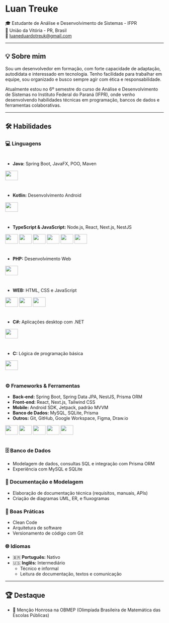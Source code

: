 # Luan Treuke

🎓 Estudante de Análise e Desenvolvimento de Sistemas - IFPR  
📍 União da Vitória - PR, Brasil  
📧 luaneduardotreuk@gmail.com  

---

## 💡 Sobre mim

Sou um desenvolvedor em formação, com forte capacidade de adaptação, autodidata e interessado em tecnologia. Tenho facilidade para trabalhar em equipe, sou organizado e busco sempre agir com ética e responsabilidade.

Atualmente estou no 6º semestre do curso de Análise e Desenvolvimento de Sistemas no Instituto Federal do Paraná (IFPR), onde venho desenvolvendo habilidades técnicas em programação, bancos de dados e ferramentas colaborativas.

---

## 🛠️ Habilidades

### 💻 Linguagens

#

- **Java:** Spring Boot, JavaFX, POO, Maven
<div style="display: inline_block">
  <img align="center" height="30" width="40" src="https://devicon-website.vercel.app/api/java/original.svg"></img>
</div> 

#

- **Kotlin:** Desenvolvimento Android
<div style="display: inline_block">
  <img align="center" height="30" width="40" src="https://devicon-website.vercel.app/api/kotlin/original.svg"></img>
</div>

#

- **TypeScript & JavaScript:** Node.js, React, Next.js, NestJS
  
<div style="display: inline_block">
  <img align="center" height="30" width="40" src="https://devicon-website.vercel.app/api/typescript/original.svg"></img>
  <img align="center" height="30" width="40" src="https://devicon-website.vercel.app/api/javascript/original.svg"></img>
  <img align="center" height="30" width="40" src="https://devicon-website.vercel.app/api/nodejs/original.svg"></img>
  <img align="center" height="30" width="40" src="https://devicon-website.vercel.app/api/react/original.svg"></img>
  <img align="center" height="30" width="40" src="https://devicon-website.vercel.app/api/nextjs/original.svg"></img>
  <img align="center" height="30" width="40" src="https://devicon-website.vercel.app/api/nestjs/plain.svg"></img>
</div>

#
  
- **PHP:** Desenvolvimento Web

<div style="display: inline_block">
  <img align="center" height="30" width="40" src="https://devicon-website.vercel.app/api/php/original.svg"></img>
</div>

#
  
- **WEB:** HTML, CSS e JavaScript

<div style="display: inline_block">
  <img align="center" height="30" width="40" src="https://devicon-website.vercel.app/api/html5/original.svg"></img>
  <img align="center" height="30" width="40" src="https://devicon-website.vercel.app/api/css3/original.svg"></img>
  <img align="center" height="30" width="40" src="https://devicon-website.vercel.app/api/javascript/original.svg"></img>
</div>

#

- **C#:** Aplicações desktop com .NET

<div style="display: inline_block">
  <img align="center" height="30" width="40" src="https://devicon-website.vercel.app/api/dotnetcore/original.svg"></img>
</div>

#
- **C:** Lógica de programação básica

<div style="display: inline_block">
  <img align="center" height="30" width="40" src="https://devicon-website.vercel.app/api/c/original.svg"></img>
</div>

#

### ⚙️ Frameworks & Ferramentas
- **Back-end:** Spring Boot, Spring Data JPA, NestJS, Prisma ORM  
- **Front-end:** React, Next.js, Tailwind CSS  
- **Mobile:** Android SDK, Jetpack, padrão MVVM  
- **Banco de Dados:** MySQL, SQLite, Prisma  
- **Outros:** Git, GitHub, Google Workspace, Figma, Draw.io

<div style="display: inline_block">
  <img align="center" height="30" width="40" src="https://devicon-website.vercel.app/api/mysql/original.svg"></img>
  <img align="center" height="30" width="40" src="https://devicon-website.vercel.app/api/sqlite/original.svg"></img>
  <img align="center" height="30" width="40" src="https://devicon-website.vercel.app/api/git/original.svg"></img>
  <img align="center" height="30" width="40" src="https://devicon-website.vercel.app/api/github/original.svg""></img>
  <img align="center" height="30" width="40" src="https://devicon-website.vercel.app/api/figma/original.svg""></img>
</div>

#

### 🗄️ Banco de Dados
- Modelagem de dados, consultas SQL e integração com Prisma ORM  
- Experiência com MySQL e SQLite

### 📝 Documentação e Modelagem
- Elaboração de documentação técnica (requisitos, manuais, APIs)
- Criação de diagramas UML, ER, e fluxogramas

### 📐 Boas Práticas
- Clean Code  
- Arquitetura de software  
- Versionamento de código com Git  

### 🌐 Idiomas
- 🇧🇷 **Português:** Nativo  
- 🇺🇸 **Inglês:** Intermediário
  - Técnico e informal
  - Leitura de documentação, textos e comunicação

---

## 🏆 Destaque

- 🥇 Menção Honrosa na OBMEP (Olimpíada Brasileira de Matemática das Escolas Públicas)
